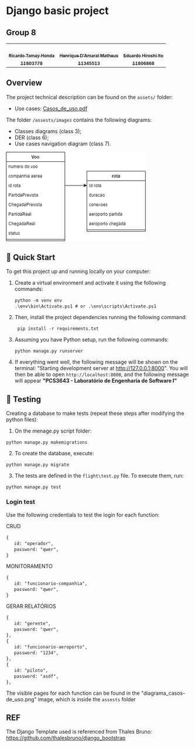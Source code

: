 # Django basic project
## Group 8

<!-- ALL-CONTRIBUTORS-LIST:START - Do not remove or modify this section -->
<!-- prettier-ignore-start -->
<!-- markdownlint-disable -->
<table>
  <tr>
    <td align="center"><a href="https://github.com/RicardoHonda"><img src="https://avatars.githubusercontent.com/u/62343088?v=4?s=100" width="100px;" alt=""/><br /><sub><b>Ricardo Tamay Honda <br/> 11803778</b></sub></a><br /></td>
    <td align="center"><a href="https://github.com/DamaralHenrique"><img src="https://avatars.githubusercontent.com/u/62445591?v=4" width="100px;" alt=""/><br /><sub><b>Henrique D'Amaral Matheus<br/>11345513</b></sub></a><br /></td>
    <td align="center"><a href="https://github.com/Edu-Hiroshi"><img src="https://avatars.githubusercontent.com/u/97803912?s=400&u=14625cf4c91606d4787d983fd2692ee4db47ff4e&v=4" width="100px;" alt=""/><br /><sub><b>Eduardo Hiroshi Ito<br/>11806868</b></sub></a><br /></td>
  </tr>
</table>

## Overview

The project technical description can be found on the `assets/` folder:
- Use cases: [Casos_de_uso.pdf](https://github.com/DamaralHenrique/DjangoApp/blob/main/assets/Casos_de_uso.pdf)

The folder `/assests/images` contains the following diagrams:
- Classes diagrams (class 3);
- DER (class 6);
- Use cases navigation diagram (class 7).

![class_diagram](assets/images/Diagrama_classes.png)

## 🚀 Quick Start

To get this project up and running locally on your computer:
1. Create a virtual environment and activate it using the following commands:
   ```
   python -m venv env
   .\env\bin\Activate.ps1 # or .\env\scripts\Activate.ps1
   ```

2. Then, install the project dependencies running the following command:
   ```
    pip install -r requirements.txt  
   ```

3. Assuming you have Python setup, run the following commands:
   ```
   python manage.py runserver
   ```
   
4. If everything went well, the following message will be shown on the terminal: "Starting development server at http://127.0.0.1:8000". You will then be able to open `http://localhost:8000`, and the following message will appear **"PCS3643 - Laboratório de Engenharia de Software I"**

## 🧪 Testing

Creating a database to make tests (repeat these steps after modifying the python files):
1. On the menage.py script folder:
```
python manage.py makemigrations
```

2. To create the database, execute:
```
python manage.py migrate
```

3. The tests are defined in the `flight\test.py` file. To execute them, run:
```
python manage.py test
```

### Login test

Use the following credentials to test the login for each function:

CRUD

```
{
   id: "operador",
   password: "qwer",
}
```

MONITORAMENTO
```
{
   id: "funcionario-companhia",
   password: "qwer",
}
```

GERAR RELATÓRIOS
```
{
   id: "gerente",
   password: "qwer",
},
{
   id: "funcionario-aeroporto",
   password: "1234",
},
{
   id: "piloto",
   password: "asdf",
},
```

The visible pages for each function can be found in the "diagrama_casos-de_uso.png" image, which is inside the `assests` folder


## REF
The Django Template used is referenced from Thales Bruno: https://github.com/thalesbruno/django_bootstrap